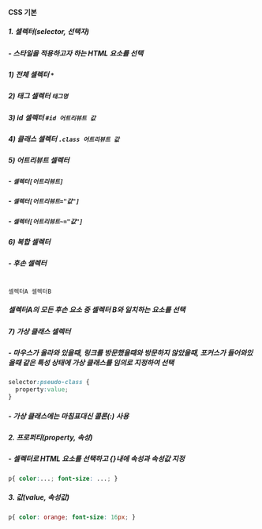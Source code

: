 #### CSS 기본
##### 1. 셀렉터(selector, 선택자)
##### - 스타일을 적용하고자 하는 HTML 요소를 선택
##### 1) 전체 셀렉터 `*`
##### 2) 태그 셀렉터 `태그명`
##### 3) id 셀렉터 `#id 어트리뷰트 값`
##### 4) 클래스 셀렉터 `.class 어트리뷰트 값`
##### 5) 어트리뷰트 셀렉터
##### - `셀렉터[어트리뷰트]`
##### - `셀렉터[어트리뷰트="값"]`
##### - `셀렉터[어트리뷰트~="값"]`
##### 6) 복합 셀렉터 
##### - 후손 셀렉터 
<pre><code>
셀렉터A 셀렉터B
</code></pre>
##### 셀렉터A의 모든 후손 요소 중 셀렉터 B와 일치하는 요소를 선택
##### 7) 가상 클래스 셀렉터
##### - 마우스가 올라와 있을때, 링크를 방문했을때와 방문하지 않았을때, 포커스가 들어와있을때 같은 특성 상태에 가상 클래스를 임의로 지정하여 선택
```css
selector:pseudo-class {
  property:value;
}
```
##### - 가상 클래스에는 마침표대신 콜론(:) 사용
##### 2. 프로퍼티(property, 속성)
##### - 셀렉터로 HTML 요소를 선택하고 {}내에 **속성**과 **속성값** 지정
```css
p{ color:...; font-size: ...; }
```
##### 3. 값(value, 속성값)
```css
p{ color: orange; font-size: 16px; }

